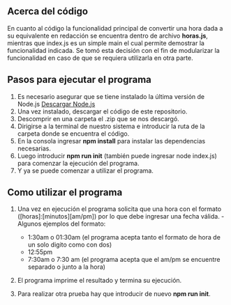 ## Acerca del código
En cuanto al código la funcionalidad principal de convertir una hora dada a su equivalente en redacción se encuentra dentro de archivo **horas.js**, mientras que index.js  es un simple main el cual permite demostrar la funcionalidad indicada. Se tomó esta decisión con el fin de modularizar la funcionalidad en caso de que se requiera utilizarla en otra parte.
## Pasos para ejecutar el programa
  1. Es necesario asegurar que se tiene instalado la última versión de Node.js [Descargar Node.js](https://nodejs.org/es/download/)
  2. Una vez instalado, descargar el código de este repositorio.
  3. Descomprir en una carpeta el .zip que se nos descargó.
  4. Dirigirse a la terminal de nuestro sistema e introducir la ruta de la carpeta donde se encuentra el código.
  5. En la consola ingresar **npm install** para instalar las dependencias necesarias.
  6. Luego introducir **npm run init** (también puede ingresar node index.js) para comenzar la ejecución del programa.
  7. Y ya se puede comenzar a utilizar el programa.
## Como utilizar el programa
  1. Una vez en ejecución el programa solicita que una hora con el formato ([horas]:[minutos][am/pm]) por lo que debe ingresar una fecha válida.
    -Algunos ejemplos del formato:
      - 1:30am o 01:30am (el programa acepta tanto el formato de hora de un solo digito como con dos)
      - 12:55pm
      - 7:30am o 7:30 am (el programa acepta que el am/pm se encuentre separado o junto a la hora)
      
   2. El programa imprime el resultado y termina su ejecución. 
   3. Para realizar otra prueba hay que introducir de nuevo **npm run init**.
      
  

